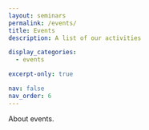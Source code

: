 ```yaml
---
layout: seminars
permalink: /events/
title: Events
description: A list of our activities

display_categories:
  - events

excerpt-only: true

nav: false
nav_order: 6
---
```


About events.


